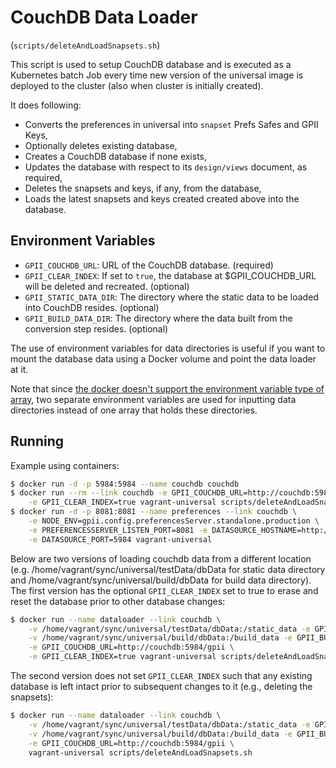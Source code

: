 # CouchDB Data Loader

(`scripts/deleteAndLoadSnapsets.sh`)

This script is used to setup CouchDB database and is executed as a Kubernetes batch Job every time new version of the
universal image is deployed to the cluster (also when cluster is initially created).

It does following:

- Converts the preferences in universal into `snapset` Prefs Safes and GPII Keys,
- Optionally deletes existing database,
- Creates a CouchDB database if none exists,
- Updates the database with respect to its `design/views` document, as required,
- Deletes the snapsets and keys, if any, from the database,
- Loads the latest snapsets and keys created created above into the database.

## Environment Variables

- `GPII_COUCHDB_URL`: URL of the CouchDB database. (required)
- `GPII_CLEAR_INDEX`: If set to `true`, the database at $GPII_COUCHDB_URL will be deleted and recreated. (optional)
- `GPII_STATIC_DATA_DIR`: The directory where the static data to be loaded into CouchDB resides. (optional)
- `GPII_BUILD_DATA_DIR`: The directory where the data built from the conversion step resides. (optional)

The use of environment variables for data directories is useful if you want to mount the database data using a Docker
volume and point the data loader at it.

Note that since [the docker doesn't support the environment variable type of
array](https://github.com/moby/moby/issues/20169), two separate environment variables are used for inputting data
directories instead of one array that holds these directories.

## Running

Example using containers:

```bash
$ docker run -d -p 5984:5984 --name couchdb couchdb
$ docker run --rm --link couchdb -e GPII_COUCHDB_URL=http://couchdb:5984/gpii \
    -e GPII_CLEAR_INDEX=true vagrant-universal scripts/deleteAndLoadSnapsets.sh
$ docker run -d -p 8081:8081 --name preferences --link couchdb \
    -e NODE_ENV=gpii.config.preferencesServer.standalone.production \
    -e PREFERENCESSERVER_LISTEN_PORT=8081 -e DATASOURCE_HOSTNAME=http://couchdb \
    -e DATASOURCE_PORT=5984 vagrant-universal
```

Below are two versions of loading couchdb data from a different location (e.g.
/home/vagrant/sync/universal/testData/dbData for static data directory and /home/vagrant/sync/universal/build/dbData for
build data directory).  The first version has the optional `GPII_CLEAR_INDEX` set to true to erase and reset the
database prior to other database changes:

```bash
$ docker run --name dataloader --link couchdb \
    -v /home/vagrant/sync/universal/testData/dbData:/static_data -e GPII_STATIC_DATA_DIR=/static_data \
    -v /home/vagrant/sync/universal/build/dbData:/build_data -e GPII_BUILD_DATA_DIR=/build_data \
    -e GPII_COUCHDB_URL=http://couchdb:5984/gpii \
    -e GPII_CLEAR_INDEX=true vagrant-universal scripts/deleteAndLoadSnapsets.sh
```

The second version does not set `GPII_CLEAR_INDEX` such that any existing database is left intact prior to subsequent
changes to it (e.g., deleting the snapsets):

```bash
$ docker run --name dataloader --link couchdb \
    -v /home/vagrant/sync/universal/testData/dbData:/static_data -e GPII_STATIC_DATA_DIR=/static_data \
    -v /home/vagrant/sync/universal/build/dbData:/build_data -e GPII_BUILD_DATA_DIR=/build_data \
    -e GPII_COUCHDB_URL=http://couchdb:5984/gpii \
    vagrant-universal scripts/deleteAndLoadSnapsets.sh
```
